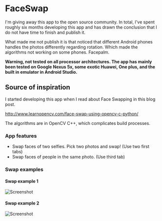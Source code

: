 # FaceSwap
I'm giving away this app to the open source community. In total, I've spent roughly six months developing this app and has drawn the conclusion that I do not have time to finish and publish it. 

What made me not publish it is that noticed that different Android phones handles the photos differently regarding rotation. Which made the algorithms not working on some phones. Facepalm.

**Warning, not tested on all processor architectures. The app has mainly been tested on Google Nexus 5x, some exotic Huawei, One plus, and the built in emulator in Android Studio.**


## Source of inspiration
I started developing this app when I read about Face Swapping in this blog post.

http://www.learnopencv.com/face-swap-using-opencv-c-python/
 
The algorithms are in OpenCV C++, which complicates build processes. 


### App features
* Swap faces of two selfies. Pick two photos and swap! (Use two first tabs)
* Swap faces of people in the same photo. (Use third tab)

### Swap examples
#### Swap example 1
![Screenshot](./images/fs1.png)

#### Swap example 2
![Screenshot](./images/fs2.png)